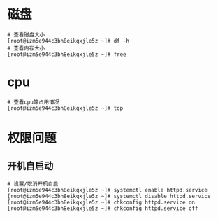 # 磁盘
```vim shell
# 查看磁盘大小
[root@izm5e944c3bh8eikqxjle5z ~]# df -h
# 查看内存大小
[root@izm5e944c3bh8eikqxjle5z ~]# free
```

# cpu
```vim
# 查看cpu等占用情况
[root@izm5e944c3bh8eikqxjle5z ~]# top 
```
# 权限问题
## 开机自启动
```vim shell
# 设置/取消开机自启
[root@izm5e944c3bh8eikqxjle5z ~]# systemctl enable httpd.service
[root@izm5e944c3bh8eikqxjle5z ~]# systemctl disable httpd.service
[root@izm5e944c3bh8eikqxjle5z ~]# chkconfig httpd.service on
[root@izm5e944c3bh8eikqxjle5z ~]# chkconfig httpd.service off
```


